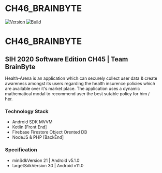 # CH46_BRAINBYTE

[![Version](https://img.shields.io/badge/version-v1.0%20beta-blue)](https://github.com/adityam49/CH46_BRAINBYTE) [![Build](https://img.shields.io/badge/build-passing-brightgreen)](https://github.com/adityam49/CH46_BRAINBYTE)


# CH46_BRAINBYTE

## SIH 2020 Software Edition CH45 | Team BrainByte

Health-Arena is an application which can securely collect user data & create awareness amongst its users regarding the health insurence policies which are available over it's market place. The application uses a dynamic mathematical modal to recommend user the best sutable policy for him / her.

### Technology Stack
* Android SDK MVVM
* Kotlin [Front End]
* Firebase Firestore Object Orented DB
* NodeJS & PHP [BackEnd]

### Specification
* minSdkVersion 21 | Android v5.1.0
* targetSdkVersion 30 | Android v11.0
